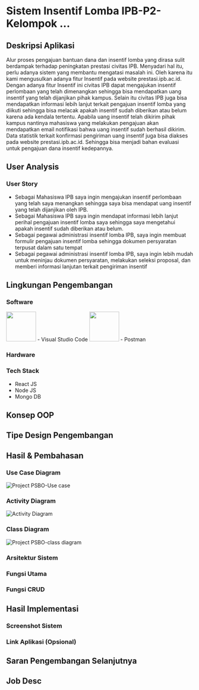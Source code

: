 # Sistem Insentif Lomba IPB-P2-Kelompok ... 

## Deskripsi Aplikasi
Alur proses pengajuan bantuan dana dan insentif lomba yang dirasa sulit berdampak terhadap peningkatan prestasi civitas IPB. Menyadari hal itu, perlu adanya sistem yang membantu mengatasi masalah ini. Oleh karena itu kami mengusulkan adanya fitur Insentif pada website prestasi.ipb.ac.id. Dengan adanya fitur Insentif ini civitas IPB dapat mengajukan insentif perlombaan yang telah dimenangkan sehingga bisa mendapatkan uang insentif yang telah dijanjikan pihak kampus. Selain itu civitas IPB juga bisa mendapatkan informasi lebih lanjut terkait pengajuan insentif lomba yang diikuti sehingga bisa melacak apakah insentif sudah diberikan atau belum karena ada kendala tertentu. 
Apabila uang insentif telah dikirim pihak kampus nantinya mahasiswa yang melakukan pengajuan akan mendapatkan email notifikasi bahwa uang insentif sudah berhasil dikirim. 
Data statistik terkait konfirmasi pengiriman uang insentif juga bisa diakses pada website prestasi.ipb.ac.id. Sehingga bisa menjadi bahan evaluasi untuk pengajuan dana insentif kedepannya. 


## User Analysis
### User Story
- Sebagai Mahasiswa IPB saya ingin mengajukan insentif perlombaan yang telah saya menangkan sehingga saya bisa mendapat uang insentif yang telah dijanjikan oleh IPB.
- Sebagai Mahasiswa IPB saya ingin mendapat informasi lebih lanjut perihal pengajuan insentif lomba saya sehingga saya mengetahui apakah insentif sudah diberikan atau belum.
- Sebagai pegawai administrasi insentif lomba IPB, saya ingin membuat formulir pengajuan insentif lomba sehingga dokumen persyaratan terpusat dalam satu tempat
- Sebagai pegawai administrasi insentif lomba IPB, saya ingin lebih mudah untuk meninjau dokumen persyaratan, melakukan seleksi proposal, dan memberi informasi lanjutan terkait pengiriman insentif

## Lingkungan Pengembangan
### Software
<img src="https://upload.wikimedia.org/wikipedia/commons/thumb/9/9a/Visual_Studio_Code_1.35_icon.svg/1200px-Visual_Studio_Code_1.35_icon.svg.png" width="80" height="80" />
- Visual Studio Code


<img src="https://miro.medium.com/max/3010/1*QOx_tPV5wJnhTzAGhfIiLA.png"  height="80" />
- Postman

### Hardware
### Tech Stack
- React JS
- Node JS
- Mongo DB

## Konsep OOP

## Tipe Design Pengembangan

## Hasil & Pembahasan
### Use Case Diagram
![Project PSBO-Use case](https://user-images.githubusercontent.com/46121487/120478195-cc200400-c3d6-11eb-82ed-eb47a7e8833a.png)

### Activity Diagram
![Activity Diagram](https://user-images.githubusercontent.com/47895564/120601941-b6f9b280-c474-11eb-8aaa-89d3de9bed3d.png)

### Class Diagram
![Project PSBO-class diagram](https://user-images.githubusercontent.com/46121487/120478497-1bfecb00-c3d7-11eb-9a12-77b0582069fe.png)

### Arsitektur Sistem
### Fungsi Utama
### Fungsi CRUD

## Hasil Implementasi
### Screenshot Sistem
### Link Aplikasi (Opsional)

## Saran Pengembangan Selanjutnya
## Job Desc
